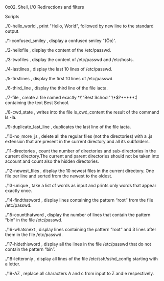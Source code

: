 0x02. Shell, I/O Redirections and filters

Scripts

./0-hello_world , print "Hello, World", followed by new line to the standard output.

./1-confused_smiley , display a confused smiley "(Ôo)'.

./2-hellofile , display the content of the /etc/passwd.

./3-twofiles , display the content of /etc/passwd and /etc/hosts.

./4-lastlines , display the last 10 lines of /etc/passwd.

./5-firstlines , display the first 10 lines of /etc/passwd.

./6-third_line , display the third line of the file iacta.

./7-file , create a file named exactly \*\\'"Best School"\'\\*$\?\*\*\*\*\*:) containing the text Best School.

./8-cwd_state , writes into the file ls_cwd_content the result of the command ls -la.

./9-duplicate_last_line , duplicates the last line of the file iacta.

./10-no_more_js , delete all the regular files (not the directories) with a .js extension that are present in the current directory and all its subfolders.

./11-directories , count the number of directories and sub-directories in the current directory.The current and parent directories should not be taken into account and count also the hidden directories.

./12-newest_files , display the 10 newest files in the current directory. One file per line and sorted from the newest to the oldest.

./13-unique , take a list of words as input and prints only words that appear exactly once.

./14-findthatword , display lines containing the pattern “root” from the file /etc/passwd.

./15-countthatword , display the number of lines that contain the pattern “bin” in the file /etc/passwd.

./16-whatsnext , display lines containing the pattern “root” and 3 lines after them in the file /etc/passwd.

./17-hidethisword , display all the lines in the file /etc/passwd that do not contain the pattern “bin”.

./18-letteronly , display all lines of the file /etc/ssh/sshd_config starting with a letter.

./19-AZ , replace all characters A and c from input to Z and e respectively.
